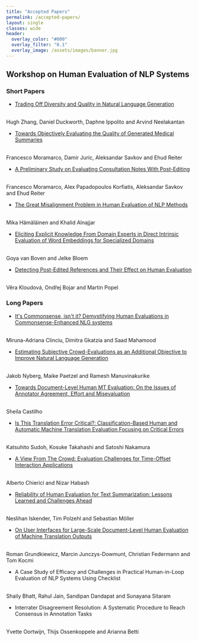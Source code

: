 ```yaml
---
title: "Accepted Papers"
permalink: /accepted-papers/
layout: single
classes: wide
header:
  overlay_color: "#000"
  overlay_filter: "0.1"
  overlay_image: /assets/images/banner.jpg
---
```


## Workshop on Human Evaluation of NLP Systems

### Short Papers

* [Trading Off Diversity and Quality in Natural Language Generation](../papers/2021.humeval-1.3.pdf)
<br />
Hugh Zhang, Daniel Duckworth, Daphne Ippolito and Arvind Neelakantan

* [Towards Objectively Evaluating the Quality of Generated Medical Summaries](../papers/2021.humeval-1.6.pdf)
<br />
Francesco Moramarco, Damir Juric, Aleksandar Savkov and Ehud Reiter

* [A Preliminary Study on Evaluating Consultation Notes With Post-Editing](../papers/2021.humeval-1.7.pdf)
<br />
Francesco Moramarco, Alex Papadopoulos Korfiatis, Aleksandar Savkov and Ehud Reiter

* [The Great Misalignment Problem in Human Evaluation of NLP Methods](../papers/2021.humeval-1.8.pdf)
<br />
Mika Hämäläinen and Khalid Alnajjar

* [Eliciting Explicit Knowledge From Domain Experts in Direct Intrinsic Evaluation of Word Embeddings for Specialized Domains](../papers/2021.humeval-1.12.pdf)
<br />
Goya van Boven and Jelke Bloem

* [Detecting Post-Edited References and Their Effect on Human Evaluation](../papers/2021.humeval-1.13.pdf)
<br />
Věra Kloudová, Ondřej Bojar and Martin Popel


### Long Papers

* [It's Commonsense, isn't it? Demystifying Human Evaluations in Commonsense-Enhanced NLG systems](../papers/2021.humeval-1.1.pdf)
<br />
Miruna-Adriana Clinciu, Dimitra Gkatzia and Saad Mahamood

* [Estimating Subjective Crowd-Evaluations as an Additional Objective to Improve Natural Language Generation](../papers/2021.humeval-1.2.pdf)
<br />
Jakob Nyberg, Maike Paetzel and Ramesh Manuvinakurike

* [Towards Document-Level Human MT Evaluation: On the Issues of Annotator Agreement, Effort and Misevaluation](../papers/2021.humeval-1.4.pdf)
<br />
Sheila Castilho

* [Is This Translation Error Critical?: Classification-Based Human and Automatic Machine Translation Evaluation Focusing on Critical Errors](../papers/2021.humeval-1.5.pdf)
<br />
Katsuhito Sudoh, Kosuke Takahashi and Satoshi Nakamura

* [A View From The Crowd: Evaluation Challenges for Time-Offset Interaction Applications](../papers/2021.humeval-1.9.pdf)
<br />
Alberto Chierici and Nizar Habash

* [Reliability of Human Evaluation for Text Summarization: Lessons Learned and Challenges Ahead](../papers/2021.humeval-1.10.pdf)
<br />
Neslihan Iskender, Tim Polzehl and Sebastian Möller

* [On User Interfaces for Large-Scale Document-Level Human Evaluation of Machine Translation Outputs](../papers/2021.humeval-1.11.pdf)
<br />
Roman Grundkiewicz, Marcin Junczys-Dowmunt, Christian Federmann and Tom Kocmi

* A Case Study of Efficacy and Challenges in Practical Human-in-Loop Evaluation of NLP Systems Using Checklist
<br />
Shaily Bhatt, Rahul Jain, Sandipan Dandapat and Sunayana Sitaram

* Interrater Disagreement Resolution: A Systematic Procedure to Reach Consensus in Annotation Tasks
<br />
Yvette Oortwijn, Thijs Ossenkoppele and Arianna Betti
